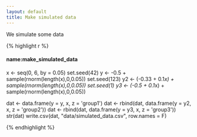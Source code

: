 ```yaml
---
layout: default
title: Make simulated data
---
```


We simulate some data

{% highlight r %}
#### name:make_simulated_data ####
x  <- seq(0, 6, by = 0.05)
set.seed(42)
y <- -0.5 + sample(rnorm(length(x),0,0.05))
set.seed(123)
y2 <- (-0.33 + 0.1*x) + sample(rnorm(length(x),0,0.05))
set.seed(1)
y3 <- (-0.5 + 0.1*x) + sample(rnorm(length(x),0,0.05))

dat <- data.frame(y = y, x, z = 'group1')
dat <- rbind(dat, data.frame(y = y2, x, z = 'group2'))
dat <- rbind(dat, data.frame(y = y3, x, z = 'group3'))
str(dat)
write.csv(dat, "data/simulated_data.csv", row.names = F)

{% endhighlight %}
